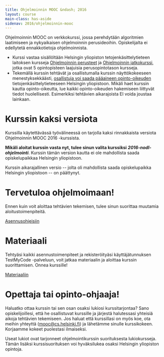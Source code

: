 ```yaml
---
title: Ohjelmoinnin MOOC &ndash; 2016
layout: course
main-class: has-aside
sidenav: 2016/ohjelmoinnin-mooc
---
```


Ohjelmoinnin MOOC on verkkokurssi, jossa perehdytään algoritmien laatimiseen ja nykyaikaisen ohjelmoinnin perusideoihin. Opiskelijalta ei edellytetä ennakkotietoja ohjelmoinnista.

- Kurssi vastaa sisällöltään Helsingin yliopiston tetojenkäsittelytieteen laitoksen kursseja <a href="http://www.cs.helsinki.fi/courses/581325/" target="_blank"  onclick="ga('send', 'event', 'link', 'click', 'outbound-ohpe')">Ohjelmoinnin perusteet</a> ja <a href="http://www.cs.helsinki.fi/courses/582103/" target="_blank" onclick="ga('send', 'event', 'link', 'click', 'outbound-ohja')">Ohjelmoinnin jatkokurssi</a>, jotka ovat 5 opintopisteen laajuisia perusopintotason kursseja.
- Tekemällä kurssin tehtävät ja osallistumalla kurssin näyttökokeeseen menestyksekkäästi, [osallistuja voi saada pääaineen opinto-oikeuden](opinto-oikeus.html) tietojenkäsittelytieteeseen Helsingin yliopistoon. Mikäli haet kurssin kautta opinto-oikeutta, lue kaikki opinto-oikeuden hakemiseen liittyvät tiedot huolellisesti. Esimerkiksi tehtävien aikarajoista EI voida joustaa lainkaan.

# Kurssin kaksi versiota

Kurssilla käytettävässä työvälineessä on tarjolla kaksi rinnakkaista versiota Ohjelmoinnin MOOC 2016 -kurssista.

**Mikäli aloitat kurssin vasta nyt, tulee sinun valita kurssiksi** ***2016-nodl-ohjelmointi***. Kurssin tämän version kautta ei ole mahdollista saada opiskelupaikkaa Helsingin yliopistoon.

Kurssin aikarajallinen versio -- jolta oli mahdollista saada opiskelupaikka Helsingin yliopistoon -- on päättynyt.

# Tervetuloa ohjelmoimaan!

Ennen kuin voit aloittaa tehtävien tekemisen, tulee sinun suorittaa muutamia aloitustoimenpiteitä.

<div class="actions">
	<a class="action primary" href="/courses/general/ohjelmointi/asentaminen/" target="_blank">Asennusohjeisiin</a>
</div>

# Materiaali

Tehtyäsi kaikki asennustoimenpiteet ja rekisteröityäsi käyttäjätunnuksen TestMyCode -palveluun, voit jatkaa materiaalin ja aloittaa kurssin suorittamisen. Onnea kurssille!

<div class="actions">
	<a class="action" href="http://2016-ohjelmointi.mooc.fi/"  onclick="ga('send', 'event', 'button', 'click', 'outbound-materiaali')">Materiaaliin</a>
</div>

# Opettaja tai opinto-ohjaaja!

Haluatko ottaa kurssin tai sen osan osaksi lukiosi kurssitarjontaa? Sano opiskelijoillesi, että he osallistuvat kurssille ja järjestä halutessasi yhteisiä aikoja tehtävien tekemiseen. Jos haluat että kurssillasi on myös koe, ota meihin yhteyttä (<mooc@cs.helsinki.fi>) ja lähetämme sinulle kurssikokeen. Korjaamme kokeet puolestasi ilmaiseksi.

Useat lukiot ovat tarjonneet ohjelmointikurssin suorituksesta lukiokursseja. Tämän lisäksi kurssisuorituksen voi hyväksilukea osaksi Helsingin yliopiston opintoja. 

